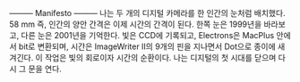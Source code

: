 ——— Manifesto ——— 
나는 두 개의 디지털 카메라를 한 인간의 눈처럼 배치했다.
58 mm 즉, 인간의 양안 간격은 이제 시간의 간격이 된다.
한쪽 눈은 1999년을 바라보고, 다른 눈은 2001년을 기억한다.
빛은 CCD에 기록되고, Electrons은 MacPlus 안에서 bit로 변환되며, 시간은 ImageWriter II의 9개의 핀을 지나면서 Dot으로 종이에 새겨긴다.
이 작업은 빛의 회로이자 시간의 순환이다. 나는 디지털의 첫 시대를 닫으며 다시 그 문을 연다.
